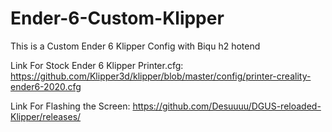 # Ender-6-Custom-Klipper
This is a Custom Ender 6 Klipper Config with Biqu h2 hotend

Link For Stock Ender 6 Klipper Printer.cfg:
https://github.com/Klipper3d/klipper/blob/master/config/printer-creality-ender6-2020.cfg

Link For Flashing the Screen:
https://github.com/Desuuuu/DGUS-reloaded-Klipper/releases/
